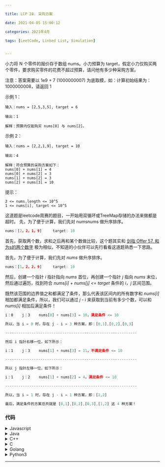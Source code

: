 ```yaml
---

title: LCP 28. 采购方案

date: 2021-04-05 15:00:12

categories: 2021年4月

tags: [LeetCode, Linked List, Simulation]


---
```



小力将 N 个零件的报价存于数组 nums。小力预算为 target，假定小力仅购买两个零件，要求购买零件的花费不超过预算，请问他有多少种采购方案。

注意：答案需要以 1e9 + 7 (1000000007) 为底取模，如：计算初始结果为：1000000008，请返回 1

<!-- more -->

示例 1：

    输入：nums = [2,5,3,5], target = 6

    输出：1

    解释：预算内仅能购买 nums[0] 与 nums[2]。

示例 2：

    输入：nums = [2,2,1,9], target = 10
    
    输出：4
    
    解释：符合预算的采购方案如下：
    nums[0] + nums[1] = 4
    nums[0] + nums[2] = 3
    nums[1] + nums[2] = 3
    nums[2] + nums[3] = 10

提示：
    
    2 <= nums.length <= 10^5
    1 <= nums[i], target <= 10^5

这道题是leetcode周赛的题目，一开始用双循环或TreeMap存储的办法来做都是超时。
先，为了便于计算，我们先对 numsnums 做升序排序。




```js
nums：[2，2，1，9]     target: 10
```

首先，获取两个数，求和之后再和某个数做比较，这个题其实和 [剑指 Offer 57. 和为s的两个数字](https://leetcode-cn.com/problems/he-wei-sde-liang-ge-shu-zi-lcof/solution/shuang-zhi-zhen-he-wei-sde-liang-ge-shu-wy7r4/) 极为相似，不知道的小伙伴可以先行看看这道题熟悉一下思路。

首先，为了便于计算，我们先对 *nums* 做升序排序。

```js
nums：[1，2，2，9]     target: 10
```

然后，创建一个指针 *i* 指针指向 *nums* 首位，再创建一个指针 *j* 指向 *nums* 末位，然后通过遍历，找到符合 *nums[i] + nums[j] <= target* 条件的 *i*，*j* 区间范围。

既然该范围的边界值之和都满足了条件，那么代表该区间内的所有数字和 *nums[i]* 相加都满足条件，所以，我们可以通过 *j - i* 来获取到当前有多少个数，可以和 *nums[i]* 相加后满足条件！

```js
i：0    j：3    nums[0] + nums[3] = 10，满足条件 <= 10

所以，当 i = 0 时，存在 j - i = 3 种方案，即：[0,1],[0,2],[0,3]

------------------------------------------------------------

然后 i 指针右移一位，如下所示：

i：1    j：3    nums[1] + nums[3] = 11，不满足条件 <= 10

------------------------------------------------------------

所以 j 指针左移一位，如下所示：

i：1    j：2    nums[1] + nums[2] = 4，满足条件 <= 10

------------------------------------------------------------

所以，当 i = 1 时，存在 j - i = 1 种方案，即：[1,2]

最后，满足条件的方案总共就是 [0,1],[0,2],[0,3],[1,2] 这 4 种方案！
```

### 代码

<details>
    <summary>Javascript</summary>
    
```Javascript []
var purchasePlans = function(nums, target) {
    let i = 0, j = nums.length - 1, ans = 0;
    nums.sort((a, b) => a - b);
    while(i < j){
        if(nums[i] + nums[j] > target) j--;
        else {
            ans += j - i;
            i++;
        }
    }
    return ans % 1000000007;
};
```
</details>
<details>
    <summary>Java</summary>
    
```Java []
class Solution {
    public int purchasePlans(int[] nums, int target) {
        int mod = 1_000_000_007;
        int ans = 0;
        Arrays.sort(nums);
        int left = 0, right = nums.length - 1;
        while (left < right) {
            if (nums[left] + nums[right] > target) right--;
            else {
                ans += right - left;
                left++;
            }
            ans %= mod;
        }
        return ans % mod;
    }
}
```
</details>
<details>
    <summary>C++</summary>
    
```C++ []
class Solution {
public:
    int purchasePlans(vector<int>& nums, int target) {
        long long res = 0;
        long long mod = 1000000007;
        sort(nums.begin(),nums.end());
        int i=0,j = nums.size()-1;
        for(i=0;i<j;i++)
        {
            while(j>i&&nums[i]+nums[j]>target)
            {
                j--;
            }
            res += j-i;
        }
        return res%mod;
    }
};
```
</details>
<details>
    <summary>C</summary>
    
```C []
int comp(const void* a,const void* b){
    return *(int*)a - *(int*)b;
}
int purchasePlans(int* nums, int numsSize, int target){
    long long sum = 0;
    qsort(nums,numsSize,sizeof(int),comp);
    unsigned left = 0,right = numsSize - 1;
    while(left < right){
        if((nums[left] + nums[right]) > target){
            right--;
        }
        else{
            sum += right - left;
            left++;
        }
    }
    return sum%(1000000007);
}
```
</details>
<details>
    <summary>Golang</summary>
    
```Golang []
func purchasePlans(nums []int, target int) int {
	sort.Ints(nums)
	j := len(nums) - 1
	ans := 0
	for i := 0; i < len(nums); i++ {
		for ; j > i; j-- {
			if nums[i]+nums[j] <= target {
				break
			}
		}
		if j > i {
			ans = ans + (j - i)
		}
	}
	return ans % 1000000007
}
```
</details>
<details>
    <summary>Python3</summary>
    
```Python3 []
class Solution:
    def purchasePlans(self, nums: List[int], target: int) -> int:
        nums.sort()
        ans = 0
        i = 0
        j = len(nums)-1
        while i < j:
            if nums[i] + nums[j] > target:
                j -= 1
            else:
                ans += (j-i)
                i += 1
        if ans<=1000000007:
            return ans
        else:
            return ans%1000000007
```
</details>

---
